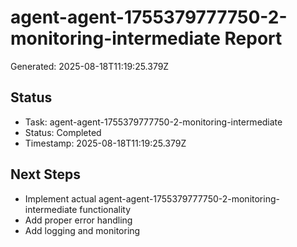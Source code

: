 # agent-agent-1755379777750-2-monitoring-intermediate Report

Generated: 2025-08-18T11:19:25.379Z

## Status
- Task: agent-agent-1755379777750-2-monitoring-intermediate
- Status: Completed
- Timestamp: 2025-08-18T11:19:25.379Z

## Next Steps
- Implement actual agent-agent-1755379777750-2-monitoring-intermediate functionality
- Add proper error handling
- Add logging and monitoring
